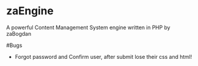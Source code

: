 # zaEngine
A powerful Content Management System engine written in PHP by zaBogdan

#Bugs

- Forgot password and Confirm user, after submit lose their css and html!
